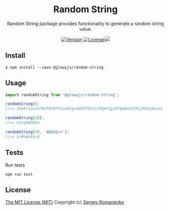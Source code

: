 <h1 align="center">Random String</h1>
<p align="center">
Random String package provides functionality to generate a random string value.
</p>

<p align="center">
<a href="https://github.com/glowyjs/random-string/releases"><img alt="Version" src="https://img.shields.io/github/release/glowyjs/random-string.svg?label=version&color=green"></a> <a href="https://github.com/glowyjs/random-string"><img src="https://img.shields.io/badge/license-MIT-blue.svg?color=green" alt="License"></a><img src="https://github.com/glowyjs/random-string/actions/workflows/tests.yml/badge.svg">

## Install

```
$ npm install --save @glowyjs/random-string
```

## Usage

```js
import randomString from '@glowyjs/random-string';

randomString();
//=> 3Kekravwvb78vP9CQPP1vaRCgi4dZETOktxzf8pF5gufFqh8mOICMqjRP4y8UxoI

randomString(10);
//=> FxvqHNFNUu

randomString(10, '#@$%&+=');
//=> $+#%#&$$=@
```

## Tests

Run tests

```
npm run test
```

## License
[The MIT License (MIT)](https://github.com/glowyjs/random-string/blob/master/LICENSE.txt)
Copyright (c) [Sergey Romanenko](https://github.com/Awilum)
